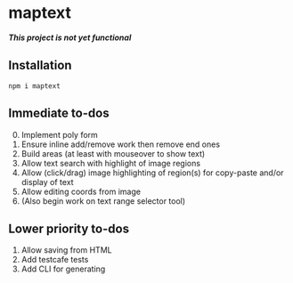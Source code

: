 # maptext

***This project is not yet functional***

## Installation

```
npm i maptext
```

## Immediate to-dos

0.  Implement poly form
0.  Ensure inline add/remove work then remove end ones
0.  Build areas (at least with mouseover to show text)
1.  Allow text search with highlight of image regions
2.  Allow (click/drag) image highlighting of region(s)
    for copy-paste and/or display of text
3.  Allow editing coords from image
4.  (Also begin work on text range selector tool)

## Lower priority to-dos

1.  Allow saving from HTML
2.  Add testcafe tests
3.  Add CLI for generating
